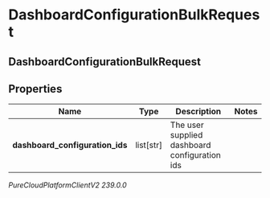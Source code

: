 # DashboardConfigurationBulkRequest

## DashboardConfigurationBulkRequest

## Properties

|Name | Type | Description | Notes|
|------------ | ------------- | ------------- | -------------|
| **dashboard_configuration_ids** | list[str] | The user supplied dashboard configuration ids | |



_PureCloudPlatformClientV2 239.0.0_
